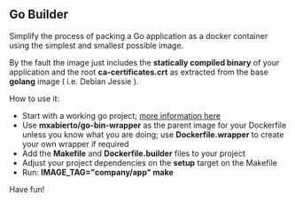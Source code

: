 ## Go Builder

Simplify the process of packing a Go application as a docker container using the simplest and smallest possible image.

By the fault the image just includes the __statically compiled binary__ of your application and the root __ca-certificates.crt__ as extracted from the base __golang__ image ( i.e. Debian Jessie ).

How to use it:

- Start with a working go project; [more information here](http://golang.org/doc/code.html)
- Use __mxabierto/go-bin-wrapper__ as the parent image for your Dockerfile unless you know what you are doing; use __Dockerfile.wrapper__ to create your own wrapper if required
- Add the __Makefile__ and __Dockerfile.builder__ files to your project
- Adjust your project dependencies on the __setup__ target on the Makefile
- Run: __IMAGE_TAG="company/app" make__

Have fun!
